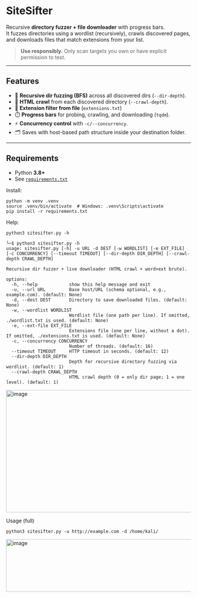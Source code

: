 # SiteSifter

Recursive **directory fuzzer + file downloader** with progress bars.  
It fuzzes directories using a wordlist (recursively), crawls discovered pages,
and downloads files that match extensions from your list.

> **Use responsibly.** Only scan targets you own or have explicit permission to test.

---

## Features

- 🔁 **Recursive dir fuzzing (BFS)** across all discovered dirs (`--dir-depth`).
- 🔎 **HTML crawl** from each discovered directory (`--crawl-depth`).
- 🎯 **Extension filter from file** (`extensions.txt`)
- ⏱️ **Progress bars** for probing, crawling, and downloading (`tqdm`).
- ⚡ **Concurrency control** with `-c/--concurrency`.
- 🗂️ Saves with host-based path structure inside your destination folder.

---

## Requirements

- Python **3.8+**
- See [`requirements.txt`](requirements.txt)

Install:
```
python -m venv .venv
source .venv/bin/activate  # Windows: .venv\Scripts\activate
pip install -r requirements.txt
```
Help:
```
python3 sitesifter.py -h

└─$ python3 sitesifter.py -h
usage: sitesifter.py [-h] -u URL -d DEST [-w WORDLIST] [-e EXT_FILE] [-c CONCURRENCY] [--timeout TIMEOUT] [--dir-depth DIR_DEPTH] [--crawl-depth CRAWL_DEPTH]

Recursive dir fuzzer + live downloader (HTML crawl + word×ext brute).

options:
  -h, --help            show this help message and exit
  -u, --url URL         Base host/URL (schema optional, e.g., example.com). (default: None)
  -d, --dest DEST       Directory to save downloaded files. (default: None)
  -w, --wordlist WORDLIST
                        Wordlist file (one path per line). If omitted, ./wordlist.txt is used. (default: None)
  -e, --ext-file EXT_FILE
                        Extensions file (one per line, without a dot). If omitted, ./extensions.txt is used. (default: None)
  -c, --concurrency CONCURRENCY
                        Number of threads. (default: 16)
  --timeout TIMEOUT     HTTP timeout in seconds. (default: 12)
  --dir-depth DIR_DEPTH
                        Depth for recursive directory fuzzing via wordlist. (default: 1)
  --crawl-depth CRAWL_DEPTH
                        HTML crawl depth (0 = only dir page; 1 = one level). (default: 1)
```
<img width="1285" height="333" alt="image" src="https://github.com/user-attachments/assets/a1a439f8-cf37-4bb7-8c49-69e03764f98d" />


Usage (full)
```
python3 sitesifter.py -u http://example.com -d /home/kali/
```
<img width="1904" height="143" alt="image" src="https://github.com/user-attachments/assets/72d7fcc7-ac3f-405b-af9e-ab4488b39752" />
